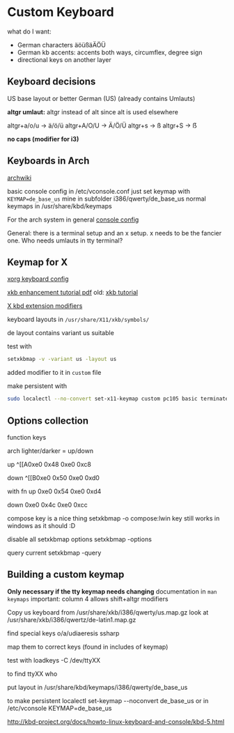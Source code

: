 # Custom Keyboard
what do I want:
- German characters äöüßäÄÖÜ
- German kb accents: accents both ways, circumflex, degree sign
- directional keys on another layer

## Keyboard decisions
US base layout
or better
German (US) (already contains Umlauts)

__altgr umlaut:__
altgr instead of alt since alt is used elsewhere

altgr+a/o/u -> ä/ö/ü
altgr+A/O/U -> Ä/Ö/Ü
altgr+s -> ß
altgr+S -> ẞ

__no caps (modifier for i3)__

## Keyboards in Arch
[archwiki](https://wiki.archlinux.org/index.php/Linux_console/Keyboard_configuration)

basic console config in /etc/vconsole.conf
just set keymap with `KEYMAP=de_base_us`
mine in subfolder i386/qwerty/de_base_us
normal keymaps in /usr/share/kbd/keymaps

For the arch system in general
[console config](https://wiki.archlinux.org/index.php/Keyboard_configuration_in_console)

General: there is a terminal setup and an x setup. 
x needs to be the fancier one. Who needs umlauts in tty terminal?

## Keymap for X
[xorg keyboard config](https://wiki.archlinux.org/index.php/Keyboard_configuration_in_Xorg)

[xkb enhancement tutorial pdf](https://www.x.org/releases/X11R7.6/doc/xorg-docs/input/XKB-Enhancing.pdf)
old: [xkb tutorial](http://pascal.tsu.ru/en/xkb/)

[X kbd extension modifiers](https://wiki.archlinux.org/index.php/X_keyboard_extension#Real_modifiers)

keyboard layouts in `/usr/share/X11/xkb/symbols/`

de layout contains variant us suitable

test with 
``` bash
setxkbmap -v -variant us -layout us
```

added modifier to it in `custom` file

make persistent with 
``` bash
sudo localectl --no-convert set-x11-keymap custom pc105 basic terminate:ctrl_alt_bksp,caps:none
```

## Options collection

function keys

arch
lighter/darker = up/down

up 
^[[A0xe0 0x48 
0xe0 0xc8 

down
^[[B0xe0 0x50 
0xe0 0xd0 

with fn
up
0xe0 0x54 0xe0 0xd4 

down
0xe0 0x4c 0xe0 0xcc 

compose key is a nice thing
setxkbmap -o compose:lwin
    key still works in windows as it should :D

disable all setxkbmap options
    setxkbmap -options

query current
    setxkbmap -query


## Building a custom keymap 
__Only necessary if the tty keymap needs changing__
documentation in
`man keymaps`
important: column 4 allows shift+altgr modifiers

Copy us keyboard from /usr/share/xkb/i386/qwerty/us.map.gz
look at /usr/share/xkb/i386/qwertz/de-latin1.map.gz

find special keys
o/a/udiaeresis
ssharp

map them to correct keys (found in includes of keymap)

test with
	loadkeys -C /dev/ttyXX <layout>
	
to find ttyXX
	who

put layout in /usr/share/kbd/keymaps/i386/qwerty/de_base_us

to make persistent
	localectl set-keymap --noconvert de_base_us
or in /etc/vconsole
	KEYMAP=de_base_us

http://kbd-project.org/docs/howto-linux-keyboard-and-console/kbd-5.html

